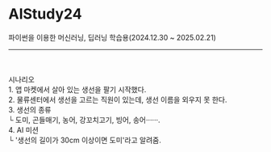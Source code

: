 # AIStudy24
파이썬을 이용한 머신러닝, 딥러닝 학습용(2024.12.30 ~ 2025.02.21)
<hr>
<br/>
<br/>
시나리오
<br/>
<MBC 상점에서 앱 마켓을 운영하는데, AI를 활용하는 기법을 학습해보자.>
1. 앱 마켓에서 살아 있는 생선을 팔기 시작했다.
<br/>
2. 물류센터에서 생선을 고르는 직원이 있는데, 생선 이름을 외우지 못 한다.
<br/>
3. 생선의 종류<br/>
  └ 도미, 곤들매기, 농어, 강꼬치고기, 빙어, 송어······.
<br/>
4. AI 미션<br/>
  └ '생선의 길이가 30cm 이상이면 도미'라고 알려줌.
